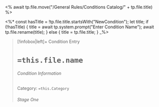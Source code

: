 <% await tp.file.move("/General Rules/Conditions Catalog/" + tp.file.title) %>

<%*
const hasTitle = !tp.file.title.startsWith("NewCondition");
let title;
if (!hasTitle) {
    title = await tp.system.prompt("Enter Condition Name");
    await tp.file.rename(title);
} else {
    title = tp.file.title;
}
_%>

> [!infobox|left]+ Condition Entry
> # `=this.file.name`
> ###### Condition Information
> Category: `=this.Category`
> 
> ######  *Stage One*